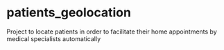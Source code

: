 # patients_geolocation
Project to locate patients in order to facilitate their home appointments by medical specialists automatically
